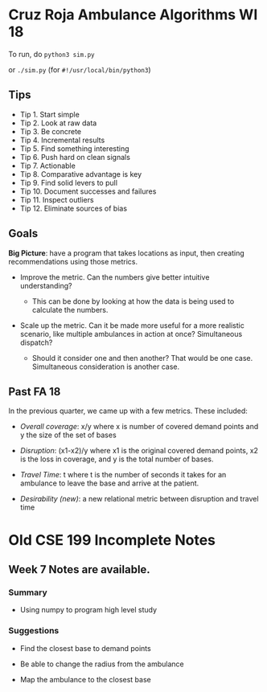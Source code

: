 # Cruz Roja Ambulance Algorithms WI 18

To run, do `python3 sim.py` 

or `./sim.py` (for `#!/usr/local/bin/python3`)

## Tips

- Tip 1.  Start simple
- Tip 2.  Look at raw data
- Tip 3.  Be concrete
- Tip 4.  Incremental results
- Tip 5.  Find something interesting
- Tip 6.  Push hard on clean signals
- Tip 7.  Actionable
- Tip 8.  Comparative advantage is key
- Tip 9.  Find solid levers to pull
- Tip 10. Document successes and failures
- Tip 11. Inspect outliers
- Tip 12. Eliminate sources of bias

## Goals

**Big Picture**: have a program that takes locations as input, then creating
recommendations using those metrics.

- Improve the metric. Can the numbers give better intuitive understanding?

	- This can be done by looking at how the data is being used to calculate the 
	numbers. 

- Scale up the metric. Can it be made more useful for a more realistic scenario,
like multiple ambulances in action at once? Simultaneous dispatch?

	- Should it consider one and then another? That would be one case. Simultaneous 
	consideration is another case. 

## Past FA 18

In the previous quarter, we came up with a few metrics. These included:

- _Overall coverage_: x/y where x is number of covered demand points 
and y the size of the set of bases

- _Disruption_: (x1-x2)/y where x1 is the original covered demand
points, x2 is the loss in coverage, and y is the total number of bases. 

- _Travel Time_: t where t is the number of seconds it takes for 
an ambulance to leave the base and arrive at the patient.

- _Desirability (new)_: a new relational metric between disruption and 
travel time





# Old CSE 199 Incomplete Notes
## Week 7 Notes are available.
### Summary 
- Using numpy to program high level study 

### Suggestions
- Find the closest base to demand points

- Be able to change the radius from the ambulance

- Map the ambulance to the closest base